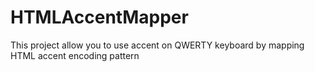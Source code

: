 # HTMLAccentMapper
This project allow you to use accent on QWERTY keyboard by mapping HTML accent encoding pattern
